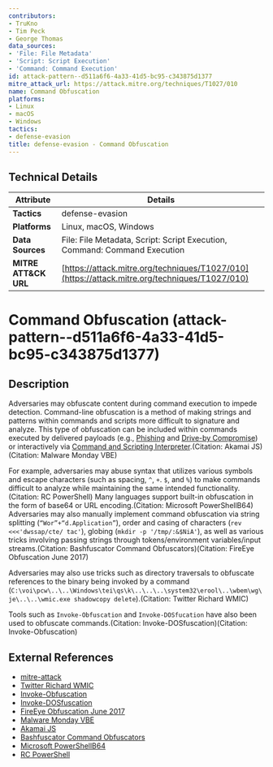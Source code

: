 ```yaml
---
contributors:
- TruKno
- Tim Peck
- George Thomas
data_sources:
- 'File: File Metadata'
- 'Script: Script Execution'
- 'Command: Command Execution'
id: attack-pattern--d511a6f6-4a33-41d5-bc95-c343875d1377
mitre_attack_url: https://attack.mitre.org/techniques/T1027/010
name: Command Obfuscation
platforms:
- Linux
- macOS
- Windows
tactics:
- defense-evasion
title: defense-evasion - Command Obfuscation
---
```


## Technical Details

| Attribute | Details |
|-----------|----------|
| **Tactics** | defense-evasion |
| **Platforms** | Linux, macOS, Windows |
| **Data Sources** | File: File Metadata, Script: Script Execution, Command: Command Execution |
| **MITRE ATT&CK URL** | [https://attack.mitre.org/techniques/T1027/010](https://attack.mitre.org/techniques/T1027/010) |

# Command Obfuscation (attack-pattern--d511a6f6-4a33-41d5-bc95-c343875d1377)

## Description
Adversaries may obfuscate content during command execution to impede detection. Command-line obfuscation is a method of making strings and patterns within commands and scripts more difficult to signature and analyze. This type of obfuscation can be included within commands executed by delivered payloads (e.g., [Phishing](https://attack.mitre.org/techniques/T1566) and [Drive-by Compromise](https://attack.mitre.org/techniques/T1189)) or interactively via [Command and Scripting Interpreter](https://attack.mitre.org/techniques/T1059).(Citation: Akamai JS)(Citation: Malware Monday VBE)

For example, adversaries may abuse syntax that utilizes various symbols and escape characters (such as spacing,  `^`, `+`. `$`, and `%`) to make commands difficult to analyze while maintaining the same intended functionality.(Citation: RC PowerShell) Many languages support built-in obfuscation in the form of base64 or URL encoding.(Citation: Microsoft PowerShellB64) Adversaries may also manually implement command obfuscation via string splitting (`“Wor”+“d.Application”`), order and casing of characters (`rev <<<'dwssap/cte/ tac'`), globing (`mkdir -p '/tmp/:&$NiA'`), as well as various tricks involving passing strings through tokens/environment variables/input streams.(Citation: Bashfuscator Command Obfuscators)(Citation: FireEye Obfuscation June 2017)

Adversaries may also use tricks such as directory traversals to obfuscate references to the binary being invoked by a command (`C:\voi\pcw\..\..\Windows\tei\qs\k\..\..\..\system32\erool\..\wbem\wg\je\..\..\wmic.exe shadowcopy delete`).(Citation: Twitter Richard WMIC)

Tools such as <code>Invoke-Obfuscation</code> and <code>Invoke-DOSfucation</code> have also been used to obfuscate commands.(Citation: Invoke-DOSfuscation)(Citation: Invoke-Obfuscation)

## External References
- [mitre-attack](https://attack.mitre.org/techniques/T1027/010)
- [Twitter Richard WMIC](https://x.com/rfackroyd/status/1639136000755765254)
- [Invoke-Obfuscation](https://github.com/danielbohannon/Invoke-Obfuscation)
- [Invoke-DOSfuscation](https://github.com/danielbohannon/Invoke-DOSfuscation)
- [FireEye Obfuscation June 2017](https://web.archive.org/web/20170923102302/https://www.fireeye.com/blog/threat-research/2017/06/obfuscation-in-the-wild.html)
- [Malware Monday VBE](https://bromiley.medium.com/malware-monday-vbscript-and-vbe-files-292252c1a16)
- [Akamai JS](https://www.akamai.com/blog/security/catch-me-if-you-can-javascript-obfuscation)
- [Bashfuscator Command Obfuscators](https://bashfuscator.readthedocs.io/en/latest/Mutators/command_obfuscators/index.html)
- [Microsoft PowerShellB64](https://learn.microsoft.com/powershell/module/microsoft.powershell.core/about/about_powershell_exe?view=powershell-5.1#-encodedcommand-base64encodedcommand)
- [RC PowerShell](https://redcanary.com/threat-detection-report/techniques/powershell/)
